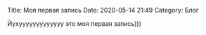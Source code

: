 Title: Моя первая запись
Date: 2020-05-14 21:49
Category: Блог

Йухууууууууууууу это моя первая запись)))
